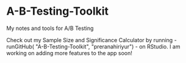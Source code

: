 # A-B-Testing-Toolkit
My notes and tools for A/B Testing

Check out my Sample Size and Significance Calculator by running - runGitHub( "A-B-Testing-Toolkit", "preranahiriyur") - on RStudio. I am working on adding more features to the app soon! 

